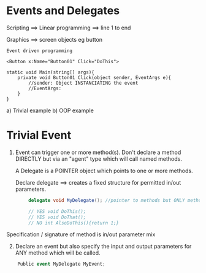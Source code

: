 # Events and Delegates

Scripting ==> Linear programming ==> line 1 to end

Graphics ==> screen objects eg button

	Event driven programming 

	<Button x:Name="Button01" Click="DoThis">

	static void Main(string[] args){
		private void Button01_Click(object sender, EventArgs e){
			//sender: Object INSTANCIATING the event
			//EventArgs: 
		}
	}

a) Trivial example
b) OOP example

# Trivial Event
1. Event can trigger one or more method(s). Don't declare a method DIRECTLY but via an "agent" type which will call named methods.

	A Delegate is a POINTER object which points to one or more methods.

	Declare delegate ==> creates a fixed structure for permitted in/out parameters. 
```cs
		delegate void MyDelegate(); //pointer to methods but ONLY methods matching this form can be part of a delegate object.

		// YES void DoThis();
		// YES void DoThat();
		// NO int AlsoDoThis(){return 1;}
```
Specification / signature of method is in/out parameter mix

2. Declare an event but also specify the input and output parameters for ANY method which will be called.

```cs
	Public event MyDelegate MyEvent;
```

